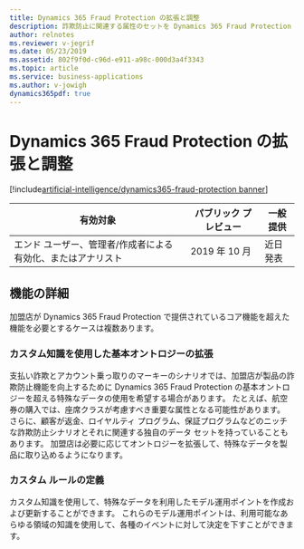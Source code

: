 ```yaml
---
title: Dynamics 365 Fraud Protection の拡張と調整
description: 詐欺防止に関連する属性のセットを Dynamics 365 Fraud Protection 加盟店が拡張できるようにすることで、顧客の収益をさらに増加させ、詐欺損失を削減します。 この拡張により、Dynamics 365 Fraud Protection を特定のビジネスや加盟店向けに特化させることができます。
author: relnotes
ms.reviewer: v-jegrif
ms.date: 05/23/2019
ms.assetid: 802f9f0d-c96d-e911-a98c-000d3a4f3343
ms.topic: article
ms.service: business-applications
ms.author: v-jowigh
dynamics365pdf: true
---
```

# Dynamics 365 Fraud Protection の拡張と調整
[!include[artificial-intelligence/dynamics365-fraud-protection banner](../includes/artificial-intelligence/dynamics365-fraud-protection.md)]

| 有効対象    |  パブリック プレビュー | 一般提供 | 
| ---------- | ---------- |---------- |
|エンド ユーザー、管理者/作成者による有効化、またはアナリスト|2019 年 10 月| 近日発表|






## 機能の詳細
<!--feature detail start -->
加盟店が Dynamics 365 Fraud Protection で提供されているコア機能を超えた機能を必要とするケースは複数あります。 

### カスタム知識を使用した基本オントロジーの拡張

支払い詐欺とアカウント乗っ取りのマーキーのシナリオでは、加盟店が製品の詐欺防止機能を向上するために Dynamics 365 Fraud Protection の基本オントロジーを超える特殊なデータの使用を希望する場合があります。 たとえば、航空券の購入では、座席クラスが考慮すべき重要な属性となる可能性があります。 さらに、顧客が返金、ロイヤルティ プログラム、保証プログラムなどのニッチな詐欺防止シナリオとそれに関連する独自のデータ セットを持っていることもあります。 加盟店は必要に応じてオントロジーを拡張して、特殊なデータを製品に取り込めるようになります。 

### カスタム ルールの定義

カスタム知識を使用して、特殊なデータを利用したモデル運用ポイントを作成および更新することができます。 これらのモデル運用ポイントは、利用可能なあらゆる領域の知識を使用して、各種のイベントに対して決定を下すことができます。
<!--feature detail end -->










